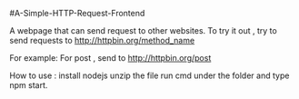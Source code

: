 #A-Simple-HTTP-Request-Frontend

A webpage that can send request to other websites.
To try it out , try to send requests to http://httpbin.org/method_name

For example:
For post , send to http://httpbin.org/post

How to use : 
install nodejs
unzip the file
run cmd under the folder and type npm start.
